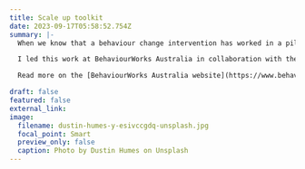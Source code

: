 ```yaml
---
title: Scale up toolkit
date: 2023-09-17T05:58:52.754Z
summary: |-
  When we know that a behaviour change intervention has worked in a pilot or trial, how can we scale it up to achieve greater impact and reach?

  I led this work at BehaviourWorks Australia in collaboration with the Victorian government Behavioural Insights Unit to develop an evidence-informed toolkit to help behavioural insights researchers and practitioners improve the scale up of their behaviour change interventions.

  Read more on the [BehaviourWorks Australia website](https://www.behaviourworksaustralia.org/major-projects/scale-up)

draft: false
featured: false
external_link: 
image:
  filename: dustin-humes-y-esivccgdq-unsplash.jpg
  focal_point: Smart
  preview_only: false
  caption: Photo by Dustin Humes on Unsplash
---
```

